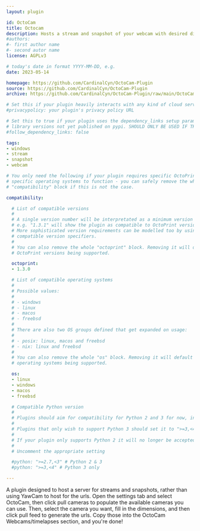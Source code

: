 ```yaml
---
layout: plugin

id: OctoCam
title: Octocam
description: Hosts a stream and snapshot of your webcam with desired dimensions
#authors:
#- first author name
#- second autor name
license: AGPLv3

# today's date in format YYYY-MM-DD, e.g.
date: 2023-05-14

homepage: https://github.com/CardinalCyn/OctoCam-Plugin
source: https://github.com/CardinalCyn/OctoCam-Plugin
archive: https://github.com/CardinalCyn/OctoCam-Plugin/raw/main/OctoCam-Plugin-main.zip

# Set this if your plugin heavily interacts with any kind of cloud services.
#privacypolicy: your plugin's privacy policy URL

# Set this to true if your plugin uses the dependency_links setup parameter to include
# library versions not yet published on pypi. SHOULD ONLY BE USED IF THERE IS NO OTHER OPTION!
#follow_dependency_links: false

tags:
- windows
- stream
- snapshot
- webcam

# You only need the following if your plugin requires specific OctoPrint versions or
# specific operating systems to function - you can safely remove the whole
# "compatibility" block if this is not the case.

compatibility:

  # List of compatible versions
  #
  # A single version number will be interpretated as a minimum version requirement,
  # e.g. "1.3.1" will show the plugin as compatible to OctoPrint versions 1.3.1 and up.
  # More sophisticated version requirements can be modelled too by using PEP440
  # compatible version specifiers.
  #
  # You can also remove the whole "octoprint" block. Removing it will default to all
  # OctoPrint versions being supported.

  octoprint:
  - 1.3.0

  # List of compatible operating systems
  #
  # Possible values:
  #
  # - windows
  # - linux
  # - macos
  # - freebsd
  #
  # There are also two OS groups defined that get expanded on usage:
  #
  # - posix: linux, macos and freebsd
  # - nix: linux and freebsd
  #
  # You can also remove the whole "os" block. Removing it will default to all
  # operating systems being supported.

  os:
  - linux
  - windows
  - macos
  - freebsd

  # Compatible Python version
  #
  # Plugins should aim for compatibility for Python 2 and 3 for now, in which case the value should be ">=2.7,<4".
  #
  # Plugins that only wish to support Python 3 should set it to ">=3,<4".
  #
  # If your plugin only supports Python 2 it will no longer be accepted on the plugin repository.
  #
  # Uncomment the appropriate setting

  #python: ">=2.7,<3" # Python 2 & 3
  #python: ">=3,<4" # Python 3 only

---
```


A plugin designed to host a server for streams and snapshots, rather than using YawCam to host for the urls. Open the settings tab and select OctoCam, then click
pull cameras to populate the available cameras you can use. Then, select the camera you want, fill in the dimensions, and then click pull feed to generate the urls.
Copy those into the OctoCam Webcams/timelapses section, and you're done!